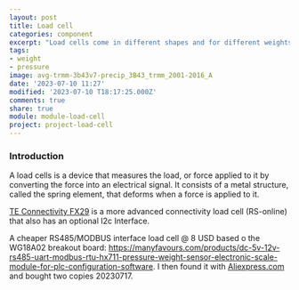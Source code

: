 ```yaml
---
layout: post
title: Load cell
categories: component
excerpt: "Load cells come in different shapes and for different weights; useful for measuing weights, pressure and other mass related forces."
tags:
- weight
- pressure
image: avg-trmm-3b43v7-precip_3B43_trmm_2001-2016_A
date: '2023-07-10 11:27'
modified: '2023-07-10 T18:17:25.000Z'
comments: true
share: true
module: module-load-cell
project: project-load-cell
---
```

<script src="https://karttur.github.io/common/assets/js/karttur/togglediv.js"></script>

### Introduction

A load cells is a device that measures the load, or force applied to it by converting the force into an electrical signal. It consists of a metal structure, called the spring element, that deforms when a force is applied to it.


[TE Connectivity FX29](https://se.rs-online.com/web/p/strain-gauges/2163488?cm_mmc=SE-PLA-DS3A-_-google-_-PLA_SE_EN_Automation_%26_Control_Gear_Whoop-_-(SE:Whoop!)+Strain+Gauges-_-2163488&matchtype=&aud-827186183686:pla-299641590457&gclid=Cj0KCQjwzdOlBhCNARIsAPMwjbx4yF8-xbqdZA2ltW-pK3nHrnVqo8vzESAYUu0ZQY77uPObk6VWSy0aAmMKEALw_wcB&gclsrc=aw.ds) is a more advanced connectivity load cell (RS-online) that also has an optional I2c Interface.

A cheaper RS485/MODBUS interface load cell @ 8 USD based o the WG18A02 breakout board: https://manyfavours.com/products/dc-5v-12v-rs485-uart-modbus-rtu-hx711-pressure-weight-sensor-electronic-scale-module-for-plc-configuration-software. I then found it with [Aliexpress.com](https://www.aliexpress.com/item/1005004379484617.html) and bought two copies 20230717.
